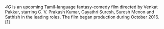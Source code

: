 _4G_ is an upcoming Tamil-language fantasy-comedy film directed by Venkat Pakkar, starring G. V. Prakash Kumar, Gayathri Suresh, Suresh Menon and Sathish in the leading roles. The film began production during October 2016.[1]
